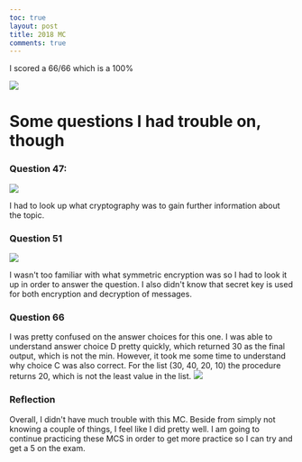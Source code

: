 ```yaml
---
toc: true
layout: post
title: 2018 MC
comments: true
---
```


I scored a 66/66 which is a 100% 

![]({{site.baseurl}}/2018score.png) 


# Some questions I had trouble on, though

### Question 47:
![]({{site.baseurl}}/47.png) 

I had to look up what cryptography was to gain further information about the topic. 

### Question 51
![]({{site.baseurl}}/51.png) 

I wasn't too familiar with what symmetric encryption was so I had to look it up in order to answer the question. I also didn't know that secret key is used for both encryption and decryption of messages. 

### Question 66

I was pretty confused on the answer choices for this one. I was able to understand answer choice D pretty quickly, which returned 30 as the final output, which is not the min. However, it took me some time to understand why choice C was also correct. For the list (30, 40, 20, 10) the procedure returns 20, which is not the least value in the list.
![]({{site.baseurl}}/66.png) 


### Reflection
Overall, I didn't have much trouble with this MC. Beside from simply not knowing a couple of things, I feel like I did pretty well. I am going to continue practicing these MCS in order to get more practice so I can try and get a 5 on the exam. 